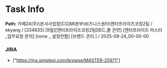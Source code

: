 # Task Info

**Path:** 카페24(주)\본사사업장\[CG]MI본부\비즈니스센터\엔터프라이즈코칭2팀 / ekyang / [334933] [9월][엔터프라이즈코칭2팀][EC_몰 관련] [엔터프라이즈 마스터_업무요청 문의] [none _ 설정안함] [브랜드 관리 ] / 2025-09-24_00-00-00

### JIRA
- ["https://jira.simplexi.com/browse/MASTER-25971"]

